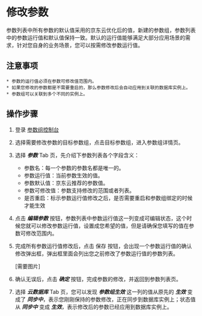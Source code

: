 # 修改参数
参数列表中所有参数的默认值采用的京东云优化后的值，新建的参数组，参数列表中的参数运行值和默认值保持一致。默认的运行值能够满足大部分应用场景的需求，针对您自身的业务场景，您可以按需修改参数运行值。

## 注意事项
    * 参数的运行值必须在参数可修改值范围内。
    * 如果您修改的参数都是不需要重启的，那么参数修改后会自动应用到关联的数据库实例上。
    * 参数组可以关联到多个不同的实例上。

## 操作步骤
1. 登录 [参数组控制台](https://rds-console.jdcloud.com/paramgroup/list)
2. 选择需要修改参数的目标参数组，点击目标参数组，进入参数组详情页。
3. 选择 ***参数***  Tab 页，先介绍下参数列表各个字段含义：
    * 参数名：每一个参数的参数名都是唯一的。
    * 参数运行值：当前参数生效的值。
    * 参数默认值：京东云推荐的参数值。
    * 参数可修改值：参数支持修改的范围或者列表。
    * 是否重启：标示参数运行值修改之后，是否需要重启和参数组绑定的时候才能生效
4. 点击 ***编辑参数*** 按钮，参数列表中参数运行值这一列变成可编辑状态，这个时候您就可以修改参数运行值，设置成您希望的值，但是请确保您填写的值在参数可修改范围内。
5. 完成所有参数运行值修改后，点击 保存 按钮，会出现一个参数运行值的确认修改弹出框，弹出框里面会列出您之前修改了参数运行值的参数列表。

    [需要图片]

6. 确认无误后，点击 ***确定*** 按钮，完成参数的修改，并返回到参数列表页。
7. 选择 ***云数据库***  Tab 页，您可以发现 ***参数组生效*** 这一列的值从原先的 ***生效*** 变成了 ***同步中***，表示您刚刚保持的参数修改，正在同步到数据库实例上；状态值从 ***同步中*** 变成 ***生效***，表示修改后的参数已经应用到数据库实例上。
